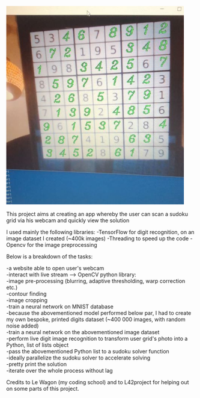 ![sudoku_live_solver](https://raw.githubusercontent.com/Clement-Lelievre/live_sudoku/master/sudoku_live_solver.JPG)

This project aims at creating an app whereby the user can scan a sudoku grid via his webcam and quickly view the solution

I used mainly the following libraries:
-TensorFlow for digit recognition, on an image dataset I created (~400k images)
-Threading to speed up the code
-Opencv for the image preprocessing

Below is a breakdown of the tasks:

-a website able to open user's webcam  
-interact with live stream --> OpenCV python library:  
   -image pre-processing (blurring, adaptive thresholding, warp correction etc.)  
   -contour finding  
   -image cropping  
-train a neural network on MNIST database  
-because the abovementioned model performed below par, I had to create my own bespoke, printed digits dataset (~400 000 images, with random noise added)  
-train a neural network on the abovementioned image dataset   
-perform live digit image recognition to transform user grid's photo into a Python, list of lists object  
-pass the abovementioned Python list to a sudoku solver function   
-ideally parallelize the sudoku solver to accelerate solving   
-pretty print the solution  
-iterate over the whole process without lag  

Credits to Le Wagon (my coding school) and to L42project for helping out on some parts of this project.
